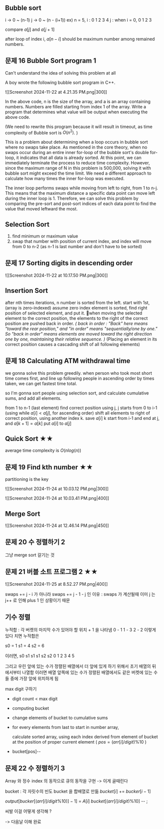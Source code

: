 
## Bubble sort

i -> 0 ~ (n-1)
j -> 0 ~ (n - (i+1))
ex) n = 5, i : 0 1 2 3 4
j : when i = 0, 0 1 2 3

compare $a[j]$ and $a[j+1]$

after loop of index i,
$a[n-i]$ should be maximum number among remained numbers.


## 문제 16 Bubble Sort program 1

Can't understand the idea of solving this problem at all


A boy wrote the following bubble sort program in C++.

![[Screenshot 2024-11-22 at 4.21.35 PM.png|300]]


In the above code, n is the size of the array, and a is an array containing numbers. Numbers are filled starting from index 1 of the array.
Write a program that determines what value will be output when executing the above code.

(We need to rewrite this program because it will result in timeout, as time complexity of Bubble sort is $O(n^2)$. )

This is a problem about determining when a loop occurs in bubble sort where no swaps take place. As mentioned in the core theory, when no swaps occur during an entire inner for-loop of the bubble sort's double for-loop, it indicates that all data is already sorted. At this point, we can immediately terminate the process to reduce time complexity. However, since the maximum range of N in this problem is 500,000, solving it with bubble sort might exceed the time limit. We need a different approach to calculate how many times the inner for-loop was executed.

The inner loop performs swaps while moving from left to right, from 1 to n-j. This means that the maximum distance a specific data point can move left during the inner loop is 1. Therefore, we can solve this problem by comparing the pre-sort and post-sort indices of each data point to find the value that moved leftward the most.

## Selection Sort

1. find minimum or maximum value
2. swap that number with position of current index, and index will move from 0 to n-2 
   (as n-1 is last number and don't have to be sorted)

## 문제 17 Sorting digits in descending order

![[Screenshot 2024-11-22 at 10.17.50 PM.png|300]]


## Insertion Sort

after nth times iterations, n number is sorted from the left.
start with 1st, (array is zero-indexed)
assume zero index element is sorted, find right position of selected element, and put it.
when moving the selected element to the correct position, the elements to the right of the correct position are pushed back in order.
_( back in order : "Back" here means "toward the rear position," and "in order" means "sequentially/one by one." So "back in order" means elements are moved toward the right direction one by one, maintaining their relative sequence. )_
(Placing an element in its correct position causes a cascading shift of all following elements)


## 문제 18 Calculating ATM withdrawal time

we gonna solve this problem greedily. when person who took most short time comes first, and line up following people in ascending order by times taken, we can get fastest time total.

so I'm gonna sort people using selection sort, and calculate cumulative sums, and add all elements.

from 1 to n-1 (last element)
	find correct position using j, j starts from 0 to i-1
	(using while $a[i] < a[j]$, for ascending order)
	shift all elements to right of correct position, using another index k.
	save $a[i]$ 
	k start from i-1 and end at j, and $a[k+1] = a[k]$ 
	put $a[i]$ to $a[j]$


## Quick Sort  ★★

average time complexity is $O(nlog(n))$


## 문제 19 Find kth number  ★★

partitioning is the key

![[Screenshot 2024-11-24 at 10.03.12 PM.png|300]]

![[Screenshot 2024-11-24 at 10.03.41 PM.png|400]]



## Merge Sort

![[Screenshot 2024-11-24 at 12.46.14 PM.png|450]]


## 문제 20 수 정렬하기 2

그냥 merge sort 갈기는 것


## 문제 21 버블 소트 프로그램 2  ★★

![[Screenshot 2024-11-25 at 8.52.27 PM.png|400]]

swaps += j - i 가 아니라
swaps += j - 1 - j 인 이유 : swaps 가 계산될때 이미 j 는 j++ 로 인해 plus 1 인 상황이기 때문


## 기수 정렬

누적합 : 각 버켓의 마지막 수가 있어야 할 위치 + 1 을 나타냄
 0 - 1
 1 - 3
2 - 2
이렇게 있다 치면 누적합은

s0 = 1
s1 = 4
s2 = 6

이러면, 
s0 s1 s1 s1 s2 s2 
 0   1   2  3  4   5

그리고 우린 앞에 있는 수가 정렬된 배열에서 더 앞에 있게 하기 위해서
초기 배열의 뒤에서부터 나열함
이러면 배열 앞쪽에 있는 수가 정렬된 배열에서도 같은 버켓에 있는 수들 중에 가장 앞에 위치하게 됨

max digit 구하기

- digit count < max digit
- computing bucket
- change elements of bucket to cumulative sums 

- for every elements from last to start in number array,

	calculate sorted array, using each index derived from element of bucket at the position of proper current element ( $pos = (arr[i] / digit ) \% 10$ )

- bucket\[pos]--

## 문제 22 수 정렬하기 3

Array 와 정수 index 의 동작으로 큐의 동작을 구현 -> 이게 골때린다

bucket : 각 자릿수의 빈도
bucket 을 합배열로 만듦 $bucket[i]$ += $bucker[i-1]$ 

$output[bucker[(arr[i] / digit \% 10)] - 1]$ = $A[i]$
$bucket[(arr[i] / digit) \% 10]$ -- ;

씨발 이걸 어떻게 생각해 ?

-> 다음날 이해 완료






